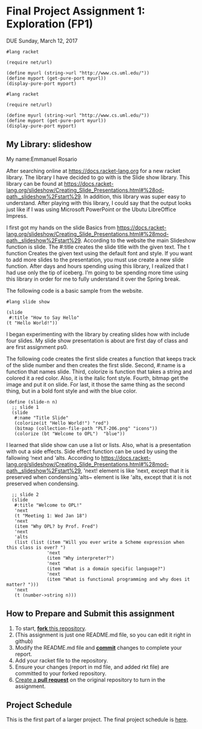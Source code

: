 # Final Project Assignment 1: Exploration (FP1)
DUE Sunday, March 12, 2017

```racket
#lang racket

(require net/url)

(define myurl (string->url "http://www.cs.uml.edu/"))
(define myport (get-pure-port myurl))
(display-pure-port myport)
```

```
#lang racket

(require net/url)

(define myurl (string->url "http://www.cs.uml.edu/"))
(define myport (get-pure-port myurl))
(display-pure-port myport)
```

## My Library: slideshow
My name:Emmanuel Rosario

After searching online at https://docs.racket-lang.org for a new racket library. The library I have decided to go with is the Slide show library. This library can be found at https://docs.racket-lang.org/slideshow/Creating_Slide_Presentations.html#%28od-path._slideshow%2Fstart%29. In addition, this library was super easy to understand.  After playing with this library, I could say that the output looks just like if I was using Microsoft PowerPoint or  the Ubutu LibreOffice Impress. 

I first got my hands on the slide Basics from https://docs.racket-lang.org/slideshow/Creating_Slide_Presentations.html#%28mod-path._slideshow%2Fstart%29. According to the website the main  Slideshow function is slide. The #:title creates the slide title with the given text. The t function Creates the given text using the default font and style. If you want to add more slides to the presentation, you must use create a new slide function.  After days and hours spending using this library, I realized that I  had use only the tip of  iceberg. I’m going to be spending more time using this library in order for me to fully understand it over the Spring break. 

The following code is a basic sample from the website.
```racket
#lang slide show   

(slide 
 #:title "How to Say Hello"  
(t "Hello World!")) 
```
I began experimenting with the library by creating slides how with include four  slides.  My slide show presentation is about are first  day of class and are first assignment ps0. 

The following code creates the first slide creates a function that keeps track of the slide number and then creates the first slide. Second, #:name is a function that names slide.  Third, colorize is function that takes a string and colored it a red color. Also, it is the italic font style. Fourth, bitmap get the image and put it on slide. For last, it those the same thing as the second thing, but in a bold font style and with the blue color.
```
(define (slide-n n)
  ;; slide 1
  (slide
   #:name "Title Slide"
   (colorize(it "Hello World!") "red")
   (bitmap (collection-file-path "PLT-206.png" "icons"))
   (colorize (bt "Welcome to OPL")  "blue"))
 ```
I learned that slide show can use a list or lists. Also, what is a presentation with out a side effects.  Side effect function can be used by using the fallowing ‘next and ‘alts. According to https://docs.racket-lang.org/slideshow/Creating_Slide_Presentations.html#%28mod-path._slideshow%2Fstart%29, 'next! element is like 'next, except that it is preserved when condensing.'alts~ element is like 'alts, except that it is not preserved when condensing.
```
  ;; slide 2
  (slide
   #:title "Welcome to OPL!"
   'next
   (t "Meeting 1: Wed Jan 18")
   'next
   (item "Why OPL? by Prof. Fred")
   'next
   'alts
   (list (list (item "Will you ever write a Scheme expression when this class is over? ")
               'next
               (item "Why interpreter?")
               'next
               (item "What is a domain specific language?")
               'next
               (item "What is functional programming and why does it matter? ")))
   'next
   (t (number->string n))) 
```

## How to Prepare and Submit this assignment

1. To start, [**fork** this repository][forking]. 
  2. (This assignment is just one README.md file, so you can edit it right in github)
1. Modify the README.md file and [**commit**][ref-commit] changes to complete your report.
1. Add your racket file to the repository. 
1. Ensure your changes (report in md file, and added rkt file) are committed to your forked repository.
1. [Create a **pull request**][pull-request] on the original repository to turn in the assignment.

## Project Schedule
This is the first part of a larger project. The final project schedule is [here][schedule].

<!-- Links -->
[schedule]: https://github.com/oplS17projects/FP-Schedule
[markdown]: https://help.github.com/articles/markdown-basics/
[forking]: https://guides.github.com/activities/forking/
[ref-clone]: http://gitref.org/creating/#clone
[ref-commit]: http://gitref.org/basic/#commit
[ref-push]: http://gitref.org/remotes/#push
[pull-request]: https://help.github.com/articles/creating-a-pull-request

